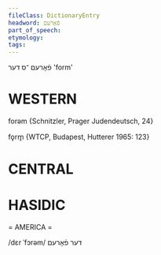 ```yaml
---
fileClass: DictionaryEntry
headword: פֿאָרעם
part_of_speech: 
etymology: 
tags: 
---
```

פֿאָרעם
־ס
דער
'form'

WESTERN
========

forəm {Schnitzler, Prager Judendeutsch, 24}

fǫrm̥ {WTCP, Budapest, Hutterer 1965: 123}

CENTRAL
========

HASIDIC
=======
= AMERICA = 

/dɛr ˈfɔrəm/ דער פֿאָרעם